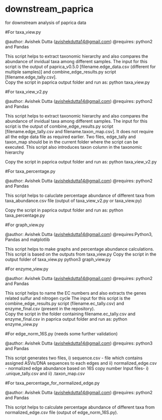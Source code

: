 # downstream_paprica
for downstream analysis of paprica data

#For taxa_view.py

@author: Avishek Dutta (avishekdutta14@gmail.com)
@requires: python2 and Pandas

This script helps to extract taxonomic hierarchy and also compares the abundance of invidual taxa among different samples.
The input for this script is the output of paprica_v0.5.0 [filename.edge_data.csv (different for multiple samples)] and combine_edge_results.py script [filename.edge_tally.csv].  
Copy the script in paprica output folder and run as:
python taxa_view.py

#For taxa_view_v2.py

@author: Avishek Dutta (avishekdutta14@gmail.com)
@requires: python2 and Pandas

This script helps to extract taxonomic hierarchy and also compares the abundance of invidual taxa among different samples.
The input for this script is the output of combine_edge_results.py script [filename.edge_tally.csv and filename.taxon_map.csv]. It does not require all the edge data file as required earlier. Two files, edge_tally and taxon_map should be in the current folder where the script can be executed. This script also introduces taxon column in the taxonomic hierarchy

Copy the script in paprica output folder and run as:
python taxa_view_v2.py

#For taxa_percentage.py

@author: Avishek Dutta (avishekdutta14@gmail.com)
@requires: python2 and Pandas

This script helps to caluclate percentage abundance of different taxa from taxa_abundance.csv file (output of taxa_view_v2.py or taxa_view.py)

Copy the script in paprica output folder and run as:
python taxa_percentage.py

#For graph_view.py

@author: Avishek Dutta (avishekdutta14@gmail.com)
@requires:Python3, Pandas and matplotlib

This script helps to make graphs and percentage abundance calculations. 
This script is based on the outputs from taxa_view.py
Copy the script in the output folder of taxa_view.py
python3 graph_view.py

#For enzyme_view.py

@author: Avishek Dutta (avishekdutta14@gmail.com)
@requires: python2 and Pandas

This script helps to name the EC numbers and also extracts the genes related sulfur and nitrogen cycle
The input for this script is the combine_edge_results.py script (filename.ec_tally.csv) and enzyme_final.csv (present in the repository).  
Copy the script in the folder containing filename.ec_tally.csv and enzyme_final.csv in paprica output folder and run as:
python enzyme_view.py

#For edge_norm_16S.py (needs some further validation)

@author: Avishek Dutta (avishekdutta14@gmail.com)
@requires: python3 and Pandas

This script generates two files, i) sequence.csv - file which contains assigned ASVs/DNA sequences to each edges and ii) normalized_edge.csv - normalized edge abundance based on 16S copy number
Input files- i)  .unique_tally.csv and ii) .taxon_map.csv

#For taxa_percentage_for_normalized_edge.py

@author: Avishek Dutta (avishekdutta14@gmail.com) @requires: python2 and Pandas

This script helps to calculate percentage abundance of different taxa from normalized_edge.csv file (output of edge_norm_16S.py).
